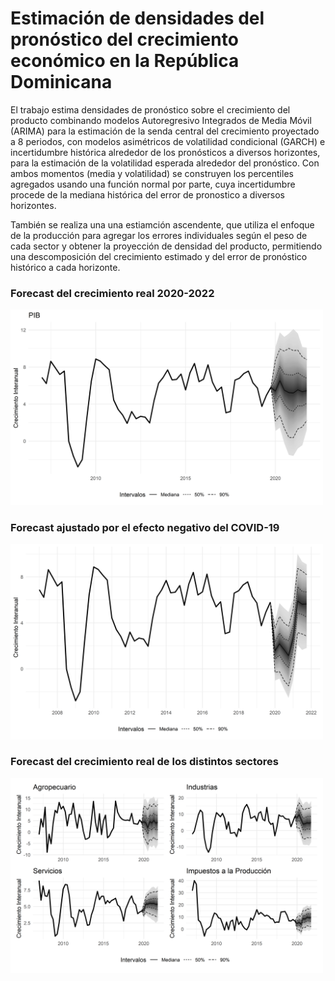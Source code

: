 # Estimación de densidades del pronóstico del crecimiento económico en la República Dominicana

El trabajo estima densidades de pronóstico sobre el crecimiento del producto combinando modelos Autoregresivo Integrados de Media Móvil
(ARIMA) para la estimación de la senda central del crecimiento proyectado a 8 periodos, con modelos asimétricos de volatilidad condicional
(GARCH) e incertidumbre histórica alrededor de los pronósticos a diversos horizontes, para la estimación de la volatilidad esperada
alrededor del pronóstico. Con ambos momentos (media y volatilidad) se construyen los percentiles agregados usando una función normal
por parte, cuya incertidumbre procede de la mediana histórica del error de pronostico a diversos horizontes. 

También se realiza una una estiamción ascendente, que utiliza el enfoque de la producción para agregar los errores individuales según el peso de cada sector y obtener la proyección de densidad del producto, permitiendo una descomposición del crecimiento estimado y del error de pronóstico histórico a cada horizonte.

### Forecast del crecimiento real 2020-2022
<img src="./graficos/fanplot_agregacion.PNG" width="500px">

### Forecast ajustado por el efecto negativo del COVID-19
<img src="./graficos/fanplot_dummy.PNG" width="500px">

### Forecast del crecimiento real de los distintos sectores
<img src="./graficos/grid_fanplot_sectores.png" width="500px">
